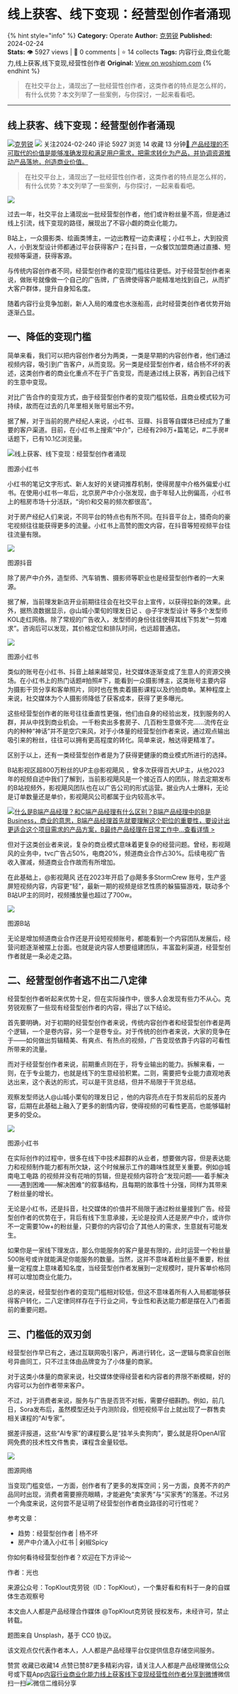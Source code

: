 # 线上获客、线下变现：经营型创作者涌现
{% hint style="info" %}
**Category:** Operate
**Author:** [克劳锐](https://www.woshipm.com/u/1439338)
**Published:** 2024-02-24  
**Stats:** 👁️ 5927 views | 💬 0 comments | ⭐ 14 collects
**Tags:** 内容行业,商业化能力,线上获客,线下变现,经营性创作者
**Original:** [View on woshipm.com](https://www.woshipm.com/operate/5998323.html)
{% endhint %}
> 在社交平台上，涌现出了一批经营性创作者，这类作者的特点是怎么样的，有什么优势？本文列举了一些案例，与你探讨，一起来看看吧。

---

## 线上获客、线下变现：经营型创作者涌现

[![](https://image.woshipm.com/wp-files/2022/06/NDd55yxXBEbyKfqbpICF.jpeg!/both/72x72)](https://www.woshipm.com/u/1439338)[克劳锐](https://www.woshipm.com/u/1439338) ![](https://static.woshipm.com/tag/1122_1@2x.png) 关注2024-02-240 评论 5927 浏览 14 收藏 13 分钟[🔗 产品经理的不可取代的价值是能够准确发现和满足用户需求，把需求转化为产品，并协调资源推动产品落地，创造商业价值。](https://ke.qidianla.com/courses/90pm)

> 在社交平台上，涌现出了一批经营性创作者，这类作者的特点是怎么样的，有什么优势？本文列举了一些案例，与你探讨，一起来看看吧。

![](https://image.woshipm.com/2023/04/14/fa63c6e6-da8e-11ed-9503-00163e0b5ff3.jpg)

过去一年，社交平台上涌现出一批经营型创作者，他们或许粉丝量不高，但是通过线上引流，线下变现的路径，展现出了不容小觑的商业化能力。

B站上，一众摄影类、绘画类博主，一边出教程一边卖课程；小红书上，大到投资人，小到发型设计师都通过平台获得客户；在抖音，一众餐饮加盟商通过直播、短视频等渠道，获得客源。

与传统内容创作者不同，经营型创作者的变现门槛往往更低。对于经营型创作者来说，做账号就像做一个自己的广告牌，广告牌使得客户能精准地找到自己，从而扩大客户群体，提升自身知名度。

随着内容行业竞争加剧，新人入局的难度也水涨船高，此时经营类创作者优势开始逐渐凸显。

## 一、降低的变现门槛

简单来看，我们可以把内容创作者分为两类，一类是早期的内容创作者，他们通过视频内容，吸引到广告客户，从而变现。另一类是经营型创作者，结合杨不坏的表述，这类创作者的商业化重点不在于广告变现，而是通过线上获客，再到自己线下的生意中变现。

对比广告合作的变现方式，由于经营型创作者的变现门槛较低，且商业模式较为可持续，故而在过去的几年里相关账号层出不穷。

据了解，对于当前的房产经纪人来说，小红书、豆瓣、抖音等自媒体已经成为了重要的客户渠道。目前，在小红书上搜索“中介”，已经有298万+篇笔记，#二手房#话题下，已有10.1亿浏览量。

![线上获客、线下变现：经营型创作者涌现](https://image.yunyingpai.com/wp/2024/02/YTXgNhw6XSSKclhNxRDQ.jpeg)

图源小红书

小红书的笔记文字形式、新人友好的关键词推荐机制，使得房屋中介格外偏爱小红书。在使用小红书一年后，北京房产中介小张发现，由于年轻人比例偏高，小红书上的租房市场十分活跃，“询价和交易的频次都很高”。

对于房产经纪人们来说，不同平台的特点也有所不同。在抖音平台上，猎奇向的豪宅视频往往能获得更多的流量。小红书上高赞的图文内容，在抖音等短视频平台往往流量有限。

![](https://image.yunyingpai.com/wp/2024/02/Yxh3EQF6tiFY993OeObM.png)

图源抖音

除了房产中介外，造型师、汽车销售、摄影师等职业也是经营型创作者的一大来源。

据了解，当前理发新店开业前期往往会在社交平台上宣传，以获得拉新的效果。此外，据热浪数据显示，@山城小栗旬的理发日记 、@子宇发型设计 等多个发型师KOL走红网络。除了常规的广告收入，发型师的身份往往使得其线下剪发“一剪难求”。咨询后可以发现，其价格定位和排队时间，也远超普通店。

![](https://image.yunyingpai.com/wp/2024/02/IXBUB0tPwmTXEJsjfRkr.png)

图源小红书

类似的账号在小红书、抖音上越来越常见，社交媒体逐渐变成了生意人的资源交换场。在小红书上的热门话题#拍照#下，能看到一众摄影博主，这类账号主要内容为摄影干货分享和客单照片，同时也在售卖着摄影课程以及约拍商单。某种程度上来说，社交媒体为个人摄影师降低了获客成本，获得了更多曝光。

这些经营型创作者的账号往往垂直性更强，他们由自身的经验出发，找到服务的人群，并从中找到商业机会。一千粉卖出多套房子、几百粉生意做不完……流传在业内的种种“神话”并不是空穴来风，对于小体量的经营型创作者来说，通过观点输出吸引来的粉丝，往往可以拥有更高程度的转化。简单来说，触达得更精准了。

区别于以上，还有一类经营型创作者是为了获得更健康的商业模式所进行的选择。

B站影视区超800万粉丝的UP主@影视飓风 ，曾多次获得百大UP主，从他2023年的视频自述中我们了解到，当前影视飓风是一个接近百人的团队，除去定期发布的B站视频外，影视飓风团队也在以广告公司的形式运营。据业内人士爆料，无论是订单数量还是单价，影视飓风公司都属于业内较高水平。

[![](https://image.woshipm.com/2023/07/27/6f50fd24-2c7f-11ee-875d-00163e0b5ff3.png)什么是B端产品经理？和C端产品经理有什么区别？B端产品经理中的B是Business，商业的意思，B端产品经理首先就要理解这个职位的重要性，要设计出更适合这个项目需求的产品方案，B最终产品经理在日常工作中...查看详情 >](https://ke.qidianla.com/courses/bcpm)

但对于这类创业者来说，复杂的商业模式意味着更复杂的经营问题。曾经，影视飓风的业务中，tvc广告占50%，电商20%，频道商业合作占30%。后续电视广告收入骤减，频道商业合作故而有所增加。

在此基础上，@影视飓风 还在2023年开启了@飓多多StormCrew 账号，生产竖屏短视频内容，内容更“轻”，最新一期的视频是综艺性质的躲猫猫游戏，联动多个B站UP主的同时，视频播放量也超过了700w。

![](https://image.yunyingpai.com/wp/2024/02/9niPlwacpKE0zruBD9VA.png)

图源B站

无论是增加频道商业合作还是开设短视频账号，都能看到一个内容团队发展后，经营问题逐渐被摆上台面。也就是说内容人想要组建团队，丰富盈利渠道，经营型创作者就是一条必走之路。

## 二、经营型创作者逃不出二八定律

经营型创作者听起来优势十足，但在实际操作中，很多人会发现有些力不从心。克劳锐观察了一些现有经营型创作者的内容，得出了以下结论。

首先要明确，对于初期的经营型创作者来说，传统内容创作者和经营型创作者是两个逻辑，一个是卷内容，另一个是卷专业。对于传统的创作者来说，大家的竞争在于——如何做出剪辑精美、有爽点、有热点的视频，广告变现依靠于内容的可看性所带来的流量。

而对于经营型创作者来说，前期重点则在于，将专业输出的能力。拆解来看，一则，在于专业能力，也就是线下的生意经验积累。二则，需要把专业能力直观地表达出来，这个表达的形式，可以是干货总结，但并不局限于干货总结。

观察发型师达人@山城小栗旬的理发日记 ，他的内容亮点在于剪发前后的反差内容，后期在此基础上融入了更多的剧情内容，使得视频的可看性更高，也能够辐射更多的受众。

![](https://image.yunyingpai.com/wp/2024/02/u4nHIWGF0ljUroxNKdfy.png)

图源小红书

在实际创作的过程中，很多在线下中技术超群的从业者，想要做内容，但是表达能力和视频制作能力都有所欠缺，这个时候展示工作的趣味性就至关重要。例如@城南电工电路 的视频并没有花哨的剪辑，但是视频内容符合“发现问题——着手解决——遇到困难——解决困难”的叙事结构，且每期的故事性十分强，同样为其带来了粉丝量的增长。

无论是小红书，还是抖音，社交媒体的价值并不局限于通过粉丝量接到广告。经营型创作者的优势在于，背后有线下生意承接，无论是投资人还是房产中介，或许你不一定需要10w+的粉丝量，只要你的内容切合了其他人的需求，生意就有可能发生。

如果你是一家线下理发店，那么你能服务的客户量是有限的，此时运营一个粉丝量500账号或许就能满足你能服务的数量。当然，这并不意味着粉丝量不重要，粉丝量一定程度上意味着知名度，当经营型创作者发展到一定规模时，提升客单价格同样可以增加商业化能力。

总的来说，经营型创作者的变现门槛相对较低，但这不意味着所有人入局都能够获得客户转化，二八定律同样存在于行业之间，专业性和表达能力都是摆在入门者面前的重要问题。

## 三、门槛低的双刃剑

经营型创作早已有之，通过互联网吸引客户，再进行转化，这一逻辑与商家自创账号异曲同工，只不过主体由品牌变为了小体量的商家。

对于这类小体量的商家来说，社交媒体使得经营者和内容者的界限不断模糊，好的内容可以为创作者带来客户。

不过，对于消费者来说，服务与广告是否货不对板，需要仔细斟酌。例如，前几日，Sora发布后，虽然模型还处于内测阶段，但短视频平台上就出现了一群售卖相关课程的“AI专家”。

据差评报道，这些“AI专家”的课程要么是“挂羊头卖狗肉”，要么就是将OpenAI官网免费的技术性文件售卖，课程含金量较低。

![](https://image.yunyingpai.com/wp/2024/02/o6R3mYcFcZWEjcVUlz5O.png)

图源网络

当变现门槛变低，一方面，创作者有了更多的发挥空间；另一方面，良莠不齐的产品同时出现，消费者需要擦亮眼睛，才能避免“卖家秀”与“买家秀”的落差。不过另一个角度来说，这何尝不是证明了经营型创作者商业路径的可行性呢？

参考文章：

*   趋势：经营型创作者 | 杨不坏
*   房产中介涌入小红书 | 剁椒Spicy

你如何看待经营型创作者？欢迎在下方评论～

作者：光也

来源公众号：TopKlout克劳锐（ID：TopKlout），一个集好看和有料于一身的自媒体生态观察号

本文由人人都是产品经理合作媒体 @TopKlout克劳锐 授权发布，未经许可，禁止转载。

题图来自 Unsplash，基于 CC0 协议。

该文观点仅代表作者本人，人人都是产品经理平台仅提供信息存储空间服务。

赞赏 收藏已收藏14 点赞已赞87更多精彩内容，请关注人人都是产品经理微信公众号或下载App[内容行业](https://www.woshipm.com/tag/%e5%86%85%e5%ae%b9%e8%a1%8c%e4%b8%9a)[商业化能力](https://www.woshipm.com/tag/%e5%95%86%e4%b8%9a%e5%8c%96%e8%83%bd%e5%8a%9b)[线上获客](https://www.woshipm.com/tag/%e7%ba%bf%e4%b8%8a%e8%8e%b7%e5%ae%a2)[线下变现](https://www.woshipm.com/tag/%e7%ba%bf%e4%b8%8b%e5%8f%98%e7%8e%b0)[经营性创作者](https://www.woshipm.com/tag/%e7%bb%8f%e8%90%a5%e6%80%a7%e5%88%9b%e4%bd%9c%e8%80%85)[分享到微博](https://service.weibo.com/share/share.php?appkey=2775287854&title=线上获客、线下变现：经营型创作者涌现&url=https://www.woshipm.com/operate/5998323.html&pic=https://image.woshipm.com/2023/04/14/fa63c6e6-da8e-11ed-9503-00163e0b5ff3.jpg)微信扫一扫![微信二维码](https://api.pwmqr.com/qrcode/create/?url=https://www.woshipm.com/operate/5998323.html)分享